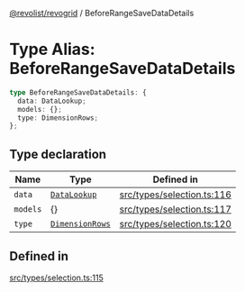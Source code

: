 [@revolist/revogrid](README.md) / BeforeRangeSaveDataDetails

# Type Alias: BeforeRangeSaveDataDetails

```ts
type BeforeRangeSaveDataDetails: {
  data: DataLookup;
  models: {};
  type: DimensionRows;
};
```

## Type declaration

| Name | Type | Defined in |
| ------ | ------ | ------ |
| `data` | [`DataLookup`](TypeAlias.DataLookup.md) | [src/types/selection.ts:116](https://github.com/revolist/revogrid/blob/a849a2bedd405f9be6994ce2465b998f17fd214c/src/types/selection.ts#L116) |
| `models` | \{\} | [src/types/selection.ts:117](https://github.com/revolist/revogrid/blob/a849a2bedd405f9be6994ce2465b998f17fd214c/src/types/selection.ts#L117) |
| `type` | [`DimensionRows`](TypeAlias.DimensionRows.md) | [src/types/selection.ts:120](https://github.com/revolist/revogrid/blob/a849a2bedd405f9be6994ce2465b998f17fd214c/src/types/selection.ts#L120) |

## Defined in

[src/types/selection.ts:115](https://github.com/revolist/revogrid/blob/a849a2bedd405f9be6994ce2465b998f17fd214c/src/types/selection.ts#L115)
